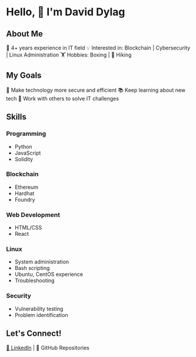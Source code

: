 # Hello, 👋 I'm David Dylag

## About Me
🔧 4+ years experience in IT field
💡 Interested in: Blockchain | Cybersecurity | Linux Administration
🏋️ Hobbies: Boxing | 🥾 Hiking

## My Goals
🎯 Make technology more secure and efficient
📚 Keep learning about new tech
🤝 Work with others to solve IT challenges

## Skills
### Programming
- Python
- JavaScript
- Solidity

### Blockchain
- Ethereum
- Hardhat
- Foundry

### Web Development
- HTML/CSS
- React

### Linux
- System administration
- Bash scripting
- Ubuntu, CentOS experience
- Troubleshooting

### Security
- Vulnerability testing
- Problem identification

## Let's Connect!
[🔗 LinkedIn](https://www.linkedin.com) | 📁 GitHub Repositories
